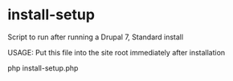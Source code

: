 # install-setup
Script to run after running a Drupal 7, Standard install

USAGE:
Put this file into the site root immediately after installation

  php install-setup.php
